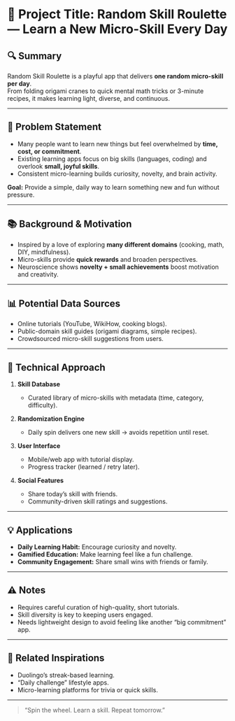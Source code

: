# 🧠 Project Title: Random Skill Roulette — Learn a New Micro-Skill Every Day

## 🔍 Summary
Random Skill Roulette is a playful app that delivers **one random micro-skill per day**.  
From folding origami cranes to quick mental math tricks or 3-minute recipes, it makes learning light, diverse, and continuous.

---

## 🎯 Problem Statement
- Many people want to learn new things but feel overwhelmed by **time, cost, or commitment**.  
- Existing learning apps focus on big skills (languages, coding) and overlook **small, joyful skills**.  
- Consistent micro-learning builds curiosity, novelty, and brain activity.  

**Goal:** Provide a simple, daily way to learn something new and fun without pressure.

---

## 📚 Background & Motivation
- Inspired by a love of exploring **many different domains** (cooking, math, DIY, mindfulness).  
- Micro-skills provide **quick rewards** and broaden perspectives.  
- Neuroscience shows **novelty + small achievements** boost motivation and creativity.  

---

## 📊 Potential Data Sources
- Online tutorials (YouTube, WikiHow, cooking blogs).  
- Public-domain skill guides (origami diagrams, simple recipes).  
- Crowdsourced micro-skill suggestions from users.  

---

## 🧪 Technical Approach
1. **Skill Database**  
   - Curated library of micro-skills with metadata (time, category, difficulty).  

2. **Randomization Engine**  
   - Daily spin delivers one new skill → avoids repetition until reset.  

3. **User Interface**  
   - Mobile/web app with tutorial display.  
   - Progress tracker (learned / retry later).  

4. **Social Features**  
   - Share today’s skill with friends.  
   - Community-driven skill ratings and suggestions.  

---

## 💡 Applications
- **Daily Learning Habit:** Encourage curiosity and novelty.  
- **Gamified Education:** Make learning feel like a fun challenge.  
- **Community Engagement:** Share small wins with friends or family.  

---

## ⚠️ Notes
- Requires careful curation of high-quality, short tutorials.  
- Skill diversity is key to keeping users engaged.  
- Needs lightweight design to avoid feeling like another “big commitment” app.  

---

## 🔗 Related Inspirations
- Duolingo’s streak-based learning.  
- “Daily challenge” lifestyle apps.  
- Micro-learning platforms for trivia or quick skills.  

---

> “Spin the wheel. Learn a skill. Repeat tomorrow.”
